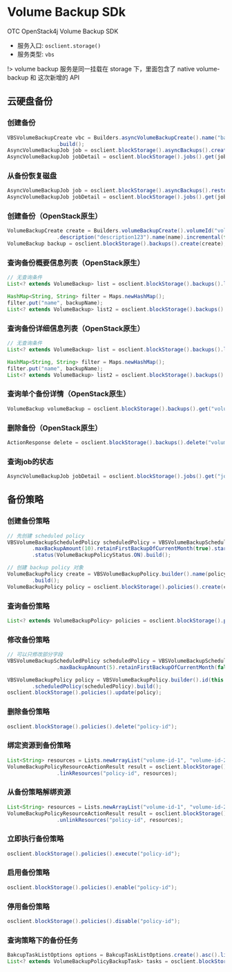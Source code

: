 # Volume Backup SDk

OTC OpenStack4j Volume Backup SDK
- 服务入口: `osclient.storage()`
- 服务类型: `vbs`

!> volume backup 服务是同一挂载在 storage 下，里面包含了 native volume-backup 和 这次新增的 API

## 云硬盘备份
### 创建备份

```java
VBSVolumeBackupCreate vbc = Builders.asyncVolumeBackupCreate().name("backup-name").volumeId("volume-id")
				.build();
AsyncVolumeBackupJob job = osclient.blockStorage().asyncBackups().create(vbc);
AsyncVolumeBackupJob jobDetail = osclient.blockStorage().jobs().get(job.getId())
```

### 从备份恢复磁盘
```java
AsyncVolumeBackupJob job = osclient.blockStorage().asyncBackups().restore("volume-backup-id", "volume-id");
AsyncVolumeBackupJob jobDetail = osclient.blockStorage().jobs().get(job.getId());
```

### 创建备份（OpenStack原生）
```java
VolumeBackupCreate create = Builders.volumeBackupCreate().volumeId("volume-id").container("container123")
				.description("description123").name(name).incremental(false).build();
VolumeBackup backup = osclient.blockStorage().backups().create(create);
```

### 查询备份概要信息列表（OpenStack原生）
```java
// 无查询条件
List<? extends VolumeBackup> list = osclient.blockStorage().backups().list(false);

HashMap<String, String> filter = Maps.newHashMap();
filter.put("name", backupName);
List<? extends VolumeBackup> list2 = osclient.blockStorage().backups().list(false, filter);
```

### 查询备份详细信息列表（OpenStack原生）
```java
// 无查询条件
List<? extends VolumeBackup> list = osclient.blockStorage().backups().list(true);

HashMap<String, String> filter = Maps.newHashMap();
filter.put("name", backupName);
List<? extends VolumeBackup> list2 = osclient.blockStorage().backups().list(true, filter);
```

### 查询单个备份详情（OpenStack原生）
```java
VolumeBackup volumeBackup = osclient.blockStorage().backups().get("volume-backup-id");
```


### 删除备份（OpenStack原生）
```java
ActionResponse delete = osclient.blockStorage().backups().delete("volume-backup-id");
```

### 查询job的状态
```java
AsyncVolumeBackupJob jobDetail = osclient.blockStorage().jobs().get("job-id");
```

## 备份策略

### 创建备份策略
```java
// 先创建 scheduled policy
VBSVolumeBackupScheduledPolicy scheduledPolicy = VBSVolumeBackupScheduledPolicy.builder().frequency(10)
		.maxBackupAmount(10).retainFirstBackupOfCurrentMonth(true).startTime("01:00")
		.status(VolumeBackupPolicyStatus.ON).build();

// 创建 backup policy 对象
VolumeBackupPolicy create = VBSVolumeBackupPolicy.builder().name(policyName).scheduledPolicy(scheduledPolicy)
		.build();
VolumeBackupPolicy policy = osclient.blockStorage().policies().create(create);
```

### 查询备份策略
```java
List<? extends VolumeBackupPolicy> policies = osclient.blockStorage().policies().list();
```

### 修改备份策略
```java
// 可以只修改部分字段
VBSVolumeBackupScheduledPolicy scheduledPolicy = VBSVolumeBackupScheduledPolicy.builder().frequency(5)
				.maxBackupAmount(5).retainFirstBackupOfCurrentMonth(false).status(VolumeBackupPolicyStatus.OFF).build();

VBSVolumeBackupPolicy policy = VBSVolumeBackupPolicy.builder().id(this.policy.getId())
		.scheduledPolicy(scheduledPolicy).build();
osclient.blockStorage().policies().update(policy);
```

### 删除备份策略
```java
osclient.blockStorage().policies().delete("policy-id");
```

### 绑定资源到备份策略
```java
List<String> resources = Lists.newArrayList("volume-id-1", "volume-id-2");
VolumeBackupPolicyResourceActionResult result = osclient.blockStorage().policies()
				.linkResources("policy-id", resources);
```

### 从备份策略解绑资源
```java
List<String> resources = Lists.newArrayList("volume-id-1", "volume-id-2");
VolumeBackupPolicyResourceActionResult result = osclient.blockStorage().policies()
				.unlinkResources("policy-id", resources);
```

### 立即执行备份策略
```java
osclient.blockStorage().policies().execute("policy-id");
```

### 启用备份策略
```java
osclient.blockStorage().policies().enable("policy-id");
```

### 停用备份策略
```java
osclient.blockStorage().policies().disable("policy-id");
```

### 查询策略下的备份任务
```java
BakcupTaskListOptions options = BakcupTaskListOptions.create().asc().limit(10);
List<? extends VolumeBackupPolicyBackupTask> tasks = osclient.blockStorage().policies().tasks("policy-id", options);
```
